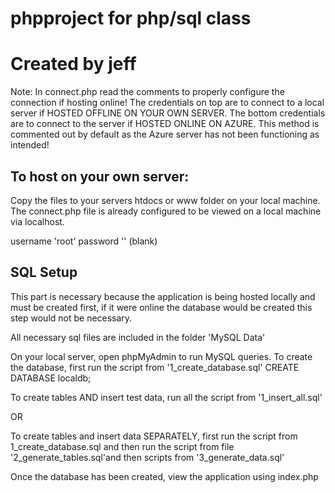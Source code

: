 # phpproject for php/sql class
# Created by jeff

Note: In connect.php read the comments to properly configure the connection if hosting online!
The credentials on top are to connect to a local server if HOSTED OFFLINE ON YOUR OWN SERVER.
The bottom credentials are to connect to the server if HOSTED ONLINE ON AZURE. This method is
commented out by default as the Azure server has not been functioning as intended!

<h2>To host on your own server:</h2>
Copy the files to your servers htdocs or www folder on your local machine.
The connect.php file is already configured to be viewed on a local machine via localhost.

username 'root'
password '' (blank)

<h2>SQL Setup</h2>
This part is necessary because the application is being hosted locally and must be created first,
if it were online the database would be created this step would not be necessary.

All necessary sql files are included in the folder 'MySQL Data'

On your local server, open phpMyAdmin to run MySQL queries.
To create the database, first run the script from '1_create_database.sql'
  CREATE DATABASE localdb;
  
To create tables AND insert test data, run all the script from '1_insert_all.sql'

OR

To create tables and insert data SEPARATELY, first run the script from 1_create_database.sql and
then run the script from file '2_generate_tables.sql'and then scripts from '3_generate_data.sql'

Once the database has been created, view the application using index.php
